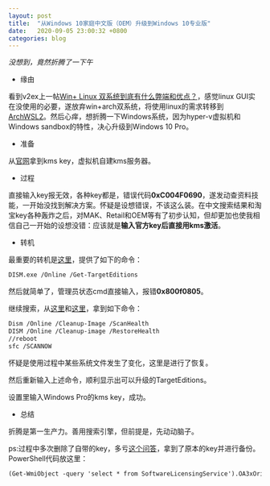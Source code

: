 ```yaml
---
layout: post
title:  "从Windows 10家庭中文版（OEM）升级到Windows 10专业版"
date:   2020-09-05 23:00:32 +0800
categories: blog
---
```


*没想到，竟然折腾了一下午*

- 缘由

看到v2ex上一帖[Win+ Linux 双系统到底有什么弊端和优点？](https://www.v2ex.com/t/704231)，感觉linux GUI实在没使用的必要，遂放弃win+arch双系统，将使用linux的需求转移到[ArchWSL2](https://github.com/yuk7/ArchWSL2)。然后心痒，想折腾一下Windows系统，因为hyper-v虚拟机和Windows sandbox的特性，决心升级到Windows 10 Pro。

- 准备

从[官网](https://docs.microsoft.com/en-us/windows-server/get-started/kmsclientkeys)拿到kms key，虚拟机自建kms服务器。

- 过程

直接输入key报无效，各种key都是，错误代码**0xC004F0690**，遂发动查资料技能，一开始没找到解决方案。怀疑是设想错误，不该这么装。在中文搜索结果和淘宝key各种轰炸之后，对MAK、Retail和OEM等有了初步认知，但却更加也使我相信自己一开始的设想没错：应该就是**输入官方key后直接用kms激活**。

- 转机

最重要的转机是[这里](https://gist.github.com/D4rk4/2fc3355c39a1325641df50141f38843c)，提供了如下的命令：

```markdown
DISM.exe /Online /Get-TargetEditions
```

然后就简单了，管理员状态cmd直接输入，报错**0x800f0805**。

继续搜索，从[这里](https://www.howtoedge.com/fix-update-error-0x800f0805-in-windows-10/)和[这里](http://jiaocheng.386w.com/jiaocheng/win10_article_57671.html)，拿到如下命令：

```markdown
Dism /Online /Cleanup-Image /ScanHealth
DISM /Online /Cleanup-image /RestoreHealth
//reboot
sfc /SCANNOW
```

怀疑是使用过程中某些系统文件发生了变化，这里是进行了恢复。

然后重新输入上述命令，顺利显示出可以升级的TargetEditions。

设置里输入Windows Pro的kms key，成功。

- 总结

折腾是第一生产力。善用搜索引擎，但前提是，先动动脑子。

ps:过程中多次删除了自带的key，多亏[这个问答](https://answers.microsoft.com/zh-hans/windows/forum/all/win10%E5%AE%B6%E5%BA%AD%E7%89%88%E5%8D%B8%E8%BD%BD/54a59062-322b-457a-8b08-862848f58663)，拿到了原本的key并进行备份。PowerShell代码放这里：

```markdown
(Get-WmiObject -query 'select * from SoftwareLicensingService').OA3xOriginalProductKey
```

